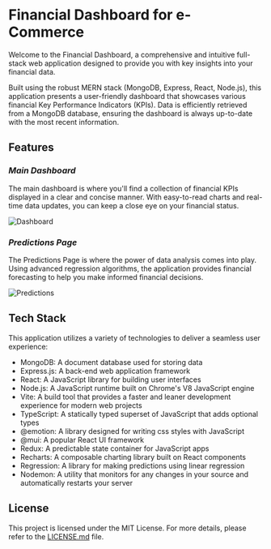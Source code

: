 # **Financial Dashboard for e-Commerce**

Welcome to the Financial Dashboard, a comprehensive and intuitive full-stack web application designed to provide you with key insights into your financial data.


Built using the robust MERN stack (MongoDB, Express, React, Node.js), this application presents a user-friendly dashboard that showcases various financial Key Performance Indicators (KPIs). Data is efficiently retrieved from a MongoDB database, ensuring the dashboard is always up-to-date with the most recent information.


## **Features**

### *Main Dashboard*

The main dashboard is where you'll find a collection of financial KPIs displayed in a clear and concise manner. With easy-to-read charts and real-time data updates, you can keep a close eye on your financial status.

![Dashboard](https://github.com/DixitGdev/MERN-QuantumFin/assets/51261247/d4003557-0130-4e11-8722-4caf00b16165)


### *Predictions Page*

The Predictions Page is where the power of data analysis comes into play. Using advanced regression algorithms, the application provides financial forecasting to help you make informed financial decisions.

![Predictions](https://github.com/DixitGdev/MERN-QuantumFin/assets/51261247/3c490ece-17a7-44e3-92b9-48e070960a7d)


## **Tech Stack**

This application utilizes a variety of technologies to deliver a seamless user experience:

- MongoDB: A document database used for storing data
- Express.js: A back-end web application framework
- React: A JavaScript library for building user interfaces
- Node.js: A JavaScript runtime built on Chrome's V8 JavaScript engine
- Vite: A build tool that provides a faster and leaner development experience for modern web projects
- TypeScript: A statically typed superset of JavaScript that adds optional types
- @emotion: A library designed for writing css styles with JavaScript
- @mui: A popular React UI framework
- Redux: A predictable state container for JavaScript apps
- Recharts: A composable charting library built on React components
- Regression: A library for making predictions using linear regression
- Nodemon: A utility that monitors for any changes in your source and automatically restarts your server

## **License**

This project is licensed under the MIT License. For more details, please refer to the [LICENSE.md](./LICENSE.md) file.

